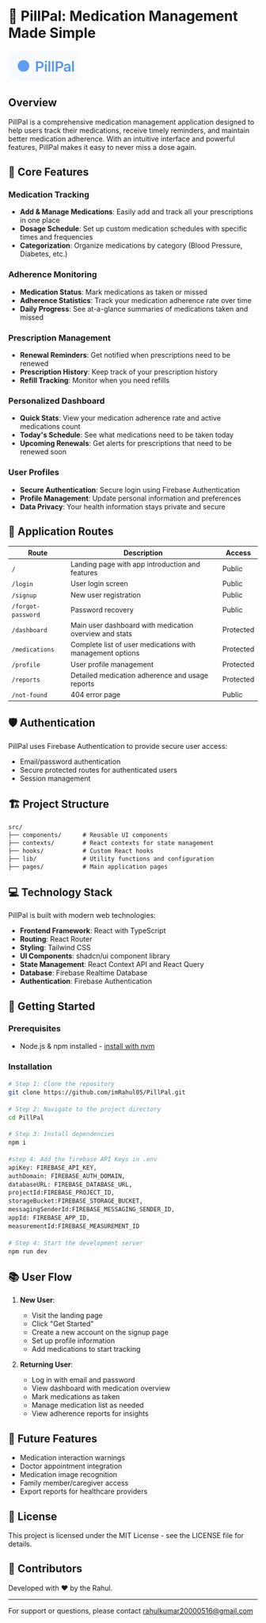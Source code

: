 
# 💊 PillPal: Medication Management Made Simple

![PillPal](public/logo.png)

## Overview

PillPal is a comprehensive medication management application designed to help users track their medications, receive timely reminders, and maintain better medication adherence. With an intuitive interface and powerful features, PillPal makes it easy to never miss a dose again.

## 🌟 Core Features

### Medication Tracking
- **Add & Manage Medications**: Easily add and track all your prescriptions in one place
- **Dosage Schedule**: Set up custom medication schedules with specific times and frequencies
- **Categorization**: Organize medications by category (Blood Pressure, Diabetes, etc.)

### Adherence Monitoring
- **Medication Status**: Mark medications as taken or missed
- **Adherence Statistics**: Track your medication adherence rate over time
- **Daily Progress**: See at-a-glance summaries of medications taken and missed

### Prescription Management
- **Renewal Reminders**: Get notified when prescriptions need to be renewed
- **Prescription History**: Keep track of your prescription history
- **Refill Tracking**: Monitor when you need refills

### Personalized Dashboard
- **Quick Stats**: View your medication adherence rate and active medications count
- **Today's Schedule**: See what medications need to be taken today
- **Upcoming Renewals**: Get alerts for prescriptions that need to be renewed soon

### User Profiles
- **Secure Authentication**: Secure login using Firebase Authentication
- **Profile Management**: Update personal information and preferences
- **Data Privacy**: Your health information stays private and secure

## 📱 Application Routes

| Route | Description | Access |
|-------|-------------|--------|
| `/` | Landing page with app introduction and features | Public |
| `/login` | User login screen | Public |
| `/signup` | New user registration | Public |
| `/forgot-password` | Password recovery | Public |
| `/dashboard` | Main user dashboard with medication overview and stats | Protected |
| `/medications` | Complete list of user medications with management options | Protected |
| `/profile` | User profile management | Protected |
| `/reports` | Detailed medication adherence and usage reports | Protected |
| `/not-found` | 404 error page | Public |

## 🛡️ Authentication

PillPal uses Firebase Authentication to provide secure user access:
- Email/password authentication
- Secure protected routes for authenticated users
- Session management

## 🏗️ Project Structure

```
src/
├── components/      # Reusable UI components
├── contexts/        # React contexts for state management
├── hooks/           # Custom React hooks
├── lib/             # Utility functions and configuration
├── pages/           # Main application pages
```

## 💻 Technology Stack

PillPal is built with modern web technologies:

- **Frontend Framework**: React with TypeScript
- **Routing**: React Router
- **Styling**: Tailwind CSS
- **UI Components**: shadcn/ui component library
- **State Management**: React Context API and React Query
- **Database**: Firebase Realtime Database
- **Authentication**: Firebase Authentication


## 🚀 Getting Started

### Prerequisites
- Node.js & npm installed - [install with nvm](https://github.com/nvm-sh/nvm#installing-and-updating)

### Installation

```sh
# Step 1: Clone the repository
git clone https://github.com/imRahul05/PillPal.git

# Step 2: Navigate to the project directory
cd PillPal

# Step 3: Install dependencies
npm i

#step 4: Add the firebase API Keys in .env 
apiKey: FIREBASE_API_KEY,
authDomain: FIREBASE_AUTH_DOMAIN,
databaseURL: FIREBASE_DATABASE_URL,
projectId:FIREBASE_PROJECT_ID,
storageBucket:FIREBASE_STORAGE_BUCKET,
messagingSenderId:FIREBASE_MESSAGING_SENDER_ID,
appId: FIREBASE_APP_ID,
measurementId:FIREBASE_MEASUREMENT_ID

# Step 4: Start the development server
npm run dev
```

## 📚 User Flow

1. **New User**:
   - Visit the landing page
   - Click "Get Started"
   - Create a new account on the signup page
   - Set up profile information
   - Add medications to start tracking

2. **Returning User**:
   - Log in with email and password
   - View dashboard with medication overview
   - Mark medications as taken
   - Manage medication list as needed
   - View adherence reports for insights

## 🔮 Future Features

- Medication interaction warnings
- Doctor appointment integration
- Medication image recognition
- Family member/caregiver access
- Export reports for healthcare providers

## 📝 License

This project is licensed under the MIT License - see the LICENSE file for details.

## 👥 Contributors

Developed with ❤️ by the Rahul.

---

For support or questions, please contact rahulkumar20000516@gmail.com